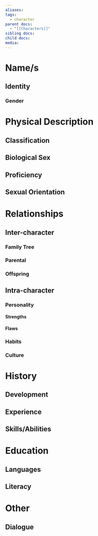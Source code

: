 ```yaml
---
aliases: 
tags:
  - character
parent docs:
  - "[[Characters]]"
sibling docs: 
child docs: 
media:
---
```

# Name/s

## Identity
### Gender

# Physical Description
## Classification
## Biological Sex
## Proficiency
## Sexual Orientation

# Relationships
## Inter-character
### Family Tree

### Parental 

### Offspring 

## Intra-character
### Personality
#### Strengths
#### Flaws

### Habits
### Culture

# History

## Development
## Experience
## Skills/Abilities

# Education
## Languages
## Literacy

# Other
## Dialogue

